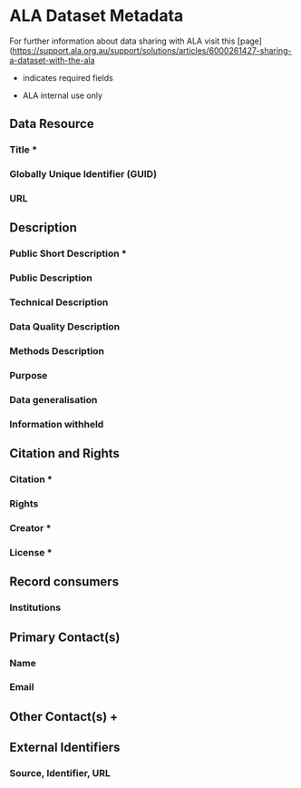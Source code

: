 # ALA Dataset Metadata

For further information about data sharing with ALA visit this [page](https://support.ala.org.au/support/solutions/articles/6000261427-sharing-a-dataset-with-the-ala

* indicates required fields
+ ALA internal use only

## Data Resource

### Title * 

### Globally Unique Identifier (GUID)

### URL

## Description

### Public Short Description *

### Public Description 

### Technical Description

### Data Quality Description

### Methods Description

### Purpose

### Data generalisation

### Information withheld

## Citation and Rights

### Citation * 

### Rights

### Creator * 

### License *

## Record consumers 

### Institutions

## Primary Contact(s)

<!--- Multiple entries are accepted, please enter each as new line under header --->

### Name

### Email

## Other Contact(s) +

<!--- Multiple entries are accepted, please enter each as new line under header --->

## External Identifiers 

### Source, Identifier,  URL

<!--- Multiple entries are accepted, please enter each as new line under header --->